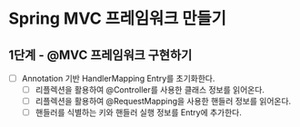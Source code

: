 # Spring MVC 프레임워크 만들기

## 1단계 - @MVC 프레임워크 구현하기

- [ ] Annotation 기반 HandlerMapping Entry를 초기화한다.
    - [ ] 리플렉션을 활용하여 @Controller를 사용한 클래스 정보를 읽어온다.
    - [ ] 리플렉션을 활용하여 @RequestMapping을 사용한 핸들러 정보를 읽어온다.
    - [ ] 핸들러를 식별하는 키와 핸들러 실행 정보를 Entry에 추가한다.
